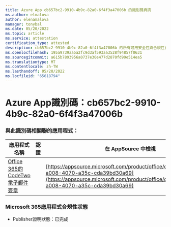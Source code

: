```yaml
---
title: Azure App cb657bc2-9910-4b9c-82a0-6f4f3a47006b 的識別碼資訊
ms.author: elmalova
author: elenamalova
manager: tonybal
ms.date: 05/20/2022
ms.topic: article
ms.service: attestation
certification_type: attested
description: cb657bc2-9910-4b9c-82a0-6f4f3a47006b 的所有可用安全性與合規性資訊。
ms.openlocfilehash: 195a9739aa5a2fc9d3af593aa3528f94857f0631
ms.sourcegitcommit: a615b7893956a0737e30e477d2870fd99e514ea5
ms.translationtype: MT
ms.contentlocale: zh-TW
ms.lasthandoff: 05/20/2022
ms.locfileid: "65618794"
---
```

# <a name="azure-app-id-cb657bc2-9910-4b9c-82a0-6f4f3a47006b"></a>Azure App識別碼：cb657bc2-9910-4b9c-82a0-6f4f3a47006b


### <a name="apps-associated-with-this-id"></a>與此識別碼相關聯的應用程式：
| **應用程式名稱** | **認證** | **在 AppSource 中檢視** |
|--------------|---------------|-----------------------|
| [Office 365的 CodeTwo 電子郵件簽章](../forward/codetwo.3d2daeb9-a008-4070-a35c-cda39bd30a69.md) |  | [https://appsource.microsoft.com/product/office/codetwo.3d2daeb9-a008-4070-a35c-cda39bd30a69](https://appsource.microsoft.com/product/office/codetwo.3d2daeb9-a008-4070-a35c-cda39bd30a69) |

### <a name="microsoft-365-app-compliance-status"></a>Microsoft 365應用程式合規性狀態
- Publisher證明狀態：已完成
